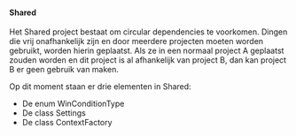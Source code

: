 #### Shared

Het Shared project bestaat om circular dependencies te voorkomen. Dingen die vrij onafhankelijk zijn en door meerdere projecten moeten worden gebruikt, worden hierin geplaatst. Als ze in een normaal project A geplaatst zouden worden en dit project is al afhankelijk van project B, dan kan project B er geen gebruik van maken.

Op dit moment staan er drie elementen in Shared:
- De enum WinConditionType
- De class Settings
- De class ContextFactory
